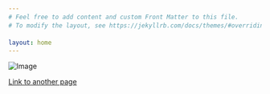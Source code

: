 ```yaml
---
# Feel free to add content and custom Front Matter to this file.
# To modify the layout, see https://jekyllrb.com/docs/themes/#overriding-theme-defaults

layout: home
---
```


![Image](docs\_site\assets\cat.jpg)

[Link to another page](another-page.html)
